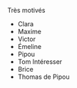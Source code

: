 Très motivés 
- Clara 
- Maxime
- Victor 
- Émeline 
- Pipou
- Tom 
Intéresser 
- Brice 
- Thomas de Pipou






